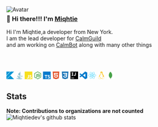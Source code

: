 <img align="left" alt="Avatar" width="200px" border-radius=50% src="https://avatars.githubusercontent.com/u/60279933?s=460&u=4a2b5a8cbabb11855ca5262f69baee953a7aa88a&v=4" />

### 👋 Hi there!!! I'm [Miqhtie](https://twitter.com/miqhtie)

Hi I'm Miqhtie,a developer from New York. <br />
I am the lead developer for [CalmGuild](https://github.com/calmguild) <br />
and am working on [CalmBot](https://github.com/calmguild/calmbot) along with many other things

<br />
<br />

<code><img height="20" src="https://raw.githubusercontent.com/KodingDev/KodingDev/master/assets/icons/kotlin.svg"></code>
<code><img height="20" src="https://raw.githubusercontent.com/KodingDev/KodingDev/master/assets/icons/java.svg"></code>
<code><img height="20" src="https://raw.githubusercontent.com/KodingDev/KodingDev/master/assets/icons/javascript.svg"></code>
<code><img height="20" src="https://raw.githubusercontent.com/KodingDev/KodingDev/master/assets/icons/node-dot-js.svg"></code>
<code><img height="20" src="https://raw.githubusercontent.com/KodingDev/KodingDev/master/assets/icons/typescript.svg"></code>
<code><img height="20" src="https://raw.githubusercontent.com/KodingDev/KodingDev/master/assets/icons/html5.svg"></code>
<code><img height="20" src="https://raw.githubusercontent.com/KodingDev/KodingDev/master/assets/icons/css3.svg"></code>
<code><img height="20" src="https://raw.githubusercontent.com/KodingDev/KodingDev/master/assets/icons/intellijidea.svg"></code>
<code><img height="20" src="https://raw.githubusercontent.com/KodingDev/KodingDev/master/assets/icons/visualstudiocode.svg"></code>
<code><img height="20" src="https://raw.githubusercontent.com/KodingDev/KodingDev/master/assets/icons/react.svg"></code>
<code><img height="20" src="https://raw.githubusercontent.com/KodingDev/KodingDev/master/assets/icons/linux.svg"></code>
<code><img height="20" src="https://raw.githubusercontent.com/KodingDev/KodingDev/master/assets/icons/mongodb.svg"></code>

## Stats
**Note: Contributions to organizations are not counted** <br />
![Miqhtiedev's github stats](https://github-readme-stats.vercel.app/api?username=miqhtiedev&show_icons=true&theme=cobalt)

<!--### Hi there, I'm Miqhtie!

## What I do
- Currently working on projects for [@CalmGuild](https://github.com/calmguild) mainly [CalmBot](https://github.com/calmguild/calmbot), an open sourced discord bot for the Calm discord (discord.gg/calm).
- Love coding advanced projects making use of the bukkit/spigot api.
- Trying to get better at using the forge api and open source.

### Connect with me
- On twitter: https://twitter.com/miqhtie
- Email Me: Miqhtiedev@gmail.com
## Stats
![Miqhtiedev's github stats](https://github-readme-stats.vercel.app/api?username=miqhtiedev&show_icons=true&theme=cobalt)
